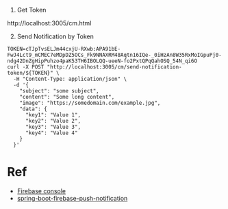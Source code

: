 1. Get Token

http://localhost:3005/cm.html

2. Send Notification by Token

```
TOKEN=cTJpTvsELJm44cxjU-RXwb:APA91bE-FwJ4Lct9_mCMEC7eMDpDZ5OCs_Fk9NNAXRM48Aqtn16IQe-_0iHzAn8W35RxMoIGpuPj0-ndg42DnZgHipPuhzo4paK53TH6IBOLQQ-ueeN-fo2PxtQPqQahOSQ_54N_qi6O
curl -X POST "http://localhost:3005/cm/send-notification-token/${TOKEN}" \
  -H "Content-Type: application/json" \
  -d '{
    "subject": "some subject",
    "content": "Some long content",
    "image": "https://somedomain.com/example.jpg",
    "data": {
      "key1": "Value 1",
      "key2": "Value 2",
      "key3": "Value 3",
      "key4": "Value 4"
    }
  }'
```


# Ref

* [Firebase console](https://console.firebase.google.com/u/0/project/_/settings/serviceaccounts/adminsdk)
* [spring-boot-firebase-push-notification](https://springhow.com/spring-boot-firebase-push-notification/#java-configuration-for-messaging)